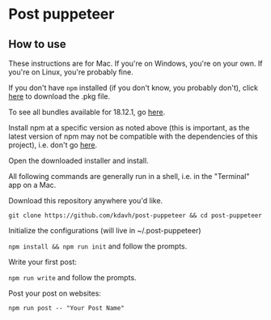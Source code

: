 # Post puppeteer

## How to use

These instructions are for Mac. If you're on Windows, you're on your own. If you're on Linux, you're probably fine.

If you don't have `npm` installed (if you don't know, you probably don't), click [here](https://nodejs.org/dist/v18.12.1/node-v18.12.1.pkg) to download the .pkg file.

To see all bundles available for 18.12.1, go [here](https://nodejs.org/dist/v18.12.1/).

Install npm at a specific version as noted above (this is important, as the latest version of npm may not be compatible with the dependencies of this project), i.e. don't go [here](https://nodejs.org/en/).

Open the downloaded installer and install.

All following commands are generally run in a shell, i.e. in the "Terminal" app on a Mac.

Download this repository anywhere you'd like.

`git clone https://github.com/kdavh/post-puppeteer && cd post-puppeteer`

Initialize the configurations (will live in ~/.post-puppeteer)

`npm install && npm run init` and follow the prompts.

Write your first post:

`npm run write` and follow the prompts.

Post your post on websites:

`npm run post -- "Your Post Name"`
